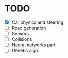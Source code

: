 # TODO

- [x] Car physics and steering
- [ ] Road generation
- [ ] Sensors
- [ ] Collisions
- [ ] Neural networks part
- [ ] Genetic algo
